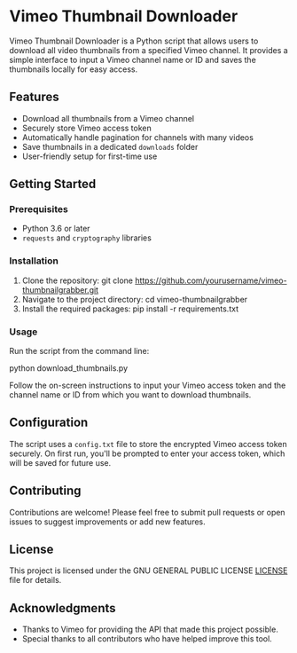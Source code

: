 # Vimeo Thumbnail Downloader

Vimeo Thumbnail Downloader is a Python script that allows users to download all video thumbnails from a specified Vimeo channel. It provides a simple interface to input a Vimeo channel name or ID and saves the thumbnails locally for easy access.

## Features

- Download all thumbnails from a Vimeo channel
- Securely store Vimeo access token
- Automatically handle pagination for channels with many videos
- Save thumbnails in a dedicated `downloads` folder
- User-friendly setup for first-time use

## Getting Started

### Prerequisites

- Python 3.6 or later
- `requests` and `cryptography` libraries

### Installation

1. Clone the repository:
git clone https://github.com/yourusername/vimeo-thumbnailgrabber.git
2. Navigate to the project directory:
cd vimeo-thumbnailgrabber
3. Install the required packages:
pip install -r requirements.txt

### Usage

Run the script from the command line:

python download_thumbnails.py


Follow the on-screen instructions to input your Vimeo access token and the channel name or ID from which you want to download thumbnails.

## Configuration

The script uses a `config.txt` file to store the encrypted Vimeo access token securely. On first run, you'll be prompted to enter your access token, which will be saved for future use.

## Contributing

Contributions are welcome! Please feel free to submit pull requests or open issues to suggest improvements or add new features.

## License

This project is licensed under the GNU GENERAL PUBLIC LICENSE [LICENSE](LICENSE) file for details.

## Acknowledgments

- Thanks to Vimeo for providing the API that made this project possible.
- Special thanks to all contributors who have helped improve this tool.

